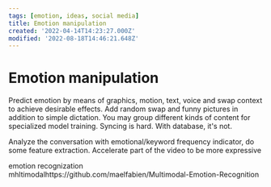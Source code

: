```yaml
---
tags: [emotion, ideas, social media]
title: Emotion manipulation
created: '2022-04-14T14:23:27.000Z'
modified: '2022-08-18T14:46:21.648Z'
---
```


# Emotion manipulation

Predict emotion by means of graphics, motion, text, voice and swap context to achieve desirable effects.
Add random swap and funny pictures in addition to simple dictation.
You may group different kinds of content for specialized model training.
Syncing is hard. With database, it's not.

Analyze the conversation with emotional/keyword frequency indicator, do some feature extraction.
Accelerate part of the video to be more expressive

emotion recognization mhltimodalhttps://github.com/maelfabien/Multimodal-Emotion-Recognition
